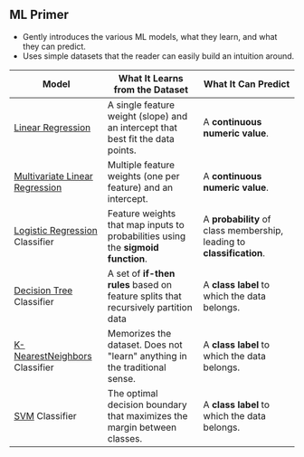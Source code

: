 ## ML Primer
- Gently introduces the various ML models, what they learn, and what they can predict.
- Uses simple datasets that the reader can easily build an intuition around.

| **Model**                                                  | **What It Learns from the Dataset**                                                | **What It Can Predict**                                               |
|------------------------------------------------------------|------------------------------------------------------------------------------------|-----------------------------------------------------------------------|
| [Linear Regression](Learn-a-line.ipynb)                    | A single feature weight (slope) and an intercept that best fit the data points.    | A **continuous numeric value**.                                       |
| [Multivariate Linear Regression](Learn-a-formula.ipynb)    | Multiple feature weights (one per feature) and an intercept.                       | A **continuous numeric value**.                                       |
| [Logistic Regression](LogisticRegression.ipynb) Classifier | Feature weights that map inputs to probabilities using the **sigmoid function**.   | A **probability** of class membership, leading to **classification**. |
| [Decision Tree](DecisionTree.ipynb) Classifier             | A set of **if-then rules** based on feature splits that recursively partition data | A **class label** to which the data belongs.                          |
| [K-NearestNeighbors](KNN.ipynb) Classifier                 | Memorizes the dataset. Does not "learn" anything in the traditional sense.         | A **class label** to which the data belongs.                          |
| [SVM](SVM.ipynb) Classifier                                | The optimal decision boundary that maximizes the margin between classes.           | A **class label** to which the data belongs.                          |
